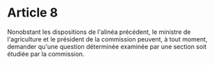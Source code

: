 # Article 8

Nonobstant les dispositions de l'alinéa précédent, le ministre de l'agriculture et le président de la commission peuvent, à tout moment, demander qu'une question déterminée examinée par une section soit étudiée par la commission.
